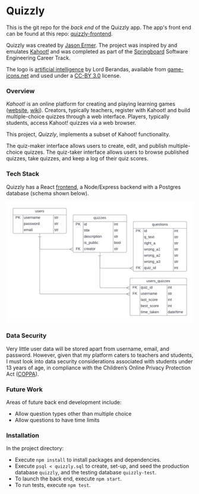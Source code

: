 # Quizzly

This is the git repo for the *back end* of the Quizzly app. The app's front end can be found at this repo: [quizzly-frontend](https://github.com/jermer/quizzly-frontend).

Quizzly was created by [Jason Ermer](https://www.linkedin.com/in/jasonermer/). The project was inspired by and emulates [Kahoot!](https://kahoot.com/) and was completed as part of the [Springboard](https://www.springboard.com) Software Engineering Career Track.

The logo is [artificial intelligence](https://game-icons.net/1x1/lord-berandas/artificial-intelligence.html) by Lord Berandas, available from [game-icons.net](https://game-icons.net/) and used under a [CC-BY 3.0](https://creativecommons.org/licenses/by/3.0/) license.

### Overview

*Kahoot!* is an online platform for creating and playing learning games ([website](https://kahoot.com/schools/how-it-works/), [wiki](https://en.wikipedia.org/wiki/Kahoot!)). Creators, typically teachers, register with Kahoot! and build multiple-choice quizzes through a web interface. Players, typically students, access Kahoot! quizzes via a web browser.

This project, *Quizzly*, implements a subset of Kahoot! functionality.

The quiz-maker interface allows users to create, edit, and publish multiple-choice quizzes. The quiz-taker interface allows users to browse published quizzes, take quizzes, and keep a log of their quiz scores.

### Tech Stack

Quizzly has a React [frontend](https://github.com/jermer/quizzly-frontend), a Node/Express backend with a Postgres database (schema shown below).

<img src="./quizzly_schema_diagram.png" width="600"/>

### Data Security

Very little user data will be stored apart from username, email, and password. However, given that my platform caters to teachers and students, I must look into data security considerations associated with students under 13 years of age, in compliance with the Children’s Online Privacy Protection Act ([COPPA](https://www.ftc.gov/business-guidance/resources/childrens-online-privacy-protection-rule-six-step-compliance-plan-your-business)).

### Future Work

Areas of future back end development include:
- Allow question types other than multiple choice
- Allow questions to have time limits

### Installation

In the project directory:
- Execute `npm install` to install packages and dependencies.
- Execute `psql < quizzly.sql` to create, set-up, and seed the production database `quizzly`, and the testing database `quizzly-test`.
- To launch the back end, execute `npm start`.
- To run tests, execute `npm test`.